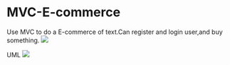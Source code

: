 # MVC-E-commerce
Use MVC to do a E-commerce of text.Can register and login user,and buy something.
![](https://i.imgur.com/TeBodhG.jpg)

UML
![](https://i.imgur.com/CODUXYi.png)
